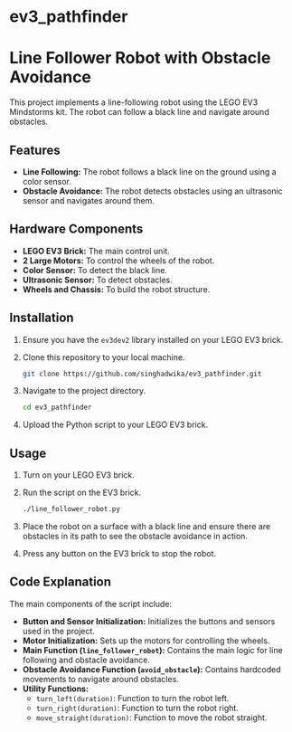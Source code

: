 # ev3_pathfinder
# Line Follower Robot with Obstacle Avoidance

This project implements a line-following robot using the LEGO EV3 Mindstorms kit. The robot can follow a black line and navigate around obstacles.

## Features
- **Line Following:** The robot follows a black line on the ground using a color sensor.
- **Obstacle Avoidance:** The robot detects obstacles using an ultrasonic sensor and navigates around them.

## Hardware Components
- **LEGO EV3 Brick:** The main control unit.
- **2 Large Motors:** To control the wheels of the robot.
- **Color Sensor:** To detect the black line.
- **Ultrasonic Sensor:** To detect obstacles.
- **Wheels and Chassis:** To build the robot structure.

## Installation
1. Ensure you have the `ev3dev2` library installed on your LEGO EV3 brick.
2. Clone this repository to your local machine.

    ```sh
    git clone https://github.com/singhadwika/ev3_pathfinder.git
    ```

3. Navigate to the project directory.

    ```sh
    cd ev3_pathfinder
    ```

4. Upload the Python script to your LEGO EV3 brick.

## Usage
1. Turn on your LEGO EV3 brick.
2. Run the script on the EV3 brick.

    ```sh
    ./line_follower_robot.py
    ```

3. Place the robot on a surface with a black line and ensure there are obstacles in its path to see the obstacle avoidance in action.
4. Press any button on the EV3 brick to stop the robot.

## Code Explanation
The main components of the script include:
- **Button and Sensor Initialization:** Initializes the buttons and sensors used in the project.
- **Motor Initialization:** Sets up the motors for controlling the wheels.
- **Main Function (`line_follower_robot`):** Contains the main logic for line following and obstacle avoidance.
- **Obstacle Avoidance Function (`avoid_obstacle`):** Contains hardcoded movements to navigate around obstacles.
- **Utility Functions:** 
  - `turn_left(duration)`: Function to turn the robot left.
  - `turn_right(duration)`: Function to turn the robot right.
  - `move_straight(duration)`: Function to move the robot straight.
